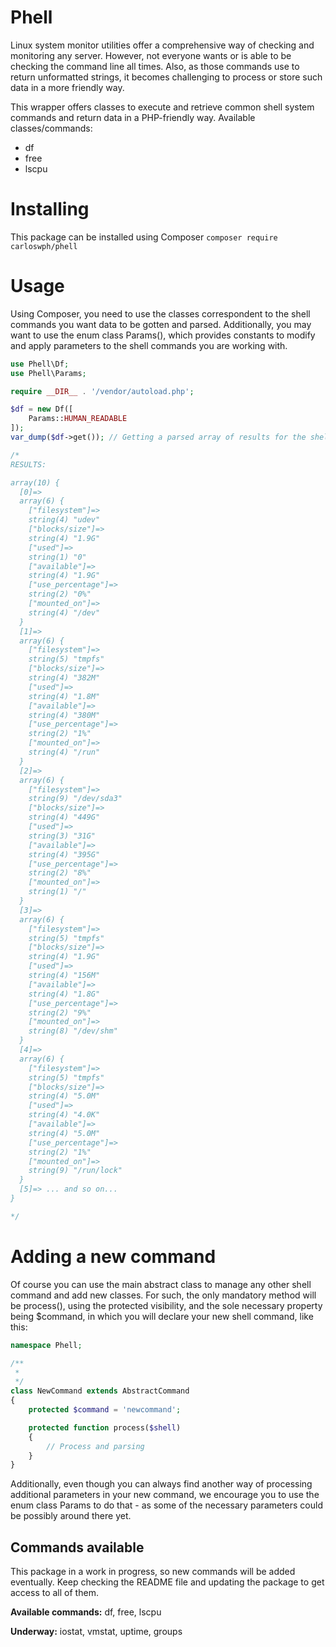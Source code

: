 # Phell

Linux system monitor utilities offer a comprehensive way of checking and monitoring any server. However, not everyone wants or is able to be checking the command line all times. Also, as those commands use to return unformatted strings, it becomes challenging to process or store such data in a more friendly way.

This wrapper offers classes to execute and retrieve common shell system commands and return data in a PHP-friendly way. Available classes/commands:

* df
* free
* lscpu

# Installing

This package can be installed using Composer `composer require carloswph/phell`

# Usage

Using Composer, you need to use the classes correspondent to the shell commands you want data to be gotten and parsed. Additionally, you may want to use the enum class Params(), which provides constants to modify and apply parameters to the shell commands you are working with.

```php
use Phell\Df;
use Phell\Params;

require __DIR__ . '/vendor/autoload.php';

$df = new Df([
	Params::HUMAN_READABLE
]);
var_dump($df->get()); // Getting a parsed array of results for the shell command

/*
RESULTS:

array(10) {
  [0]=>
  array(6) {
    ["filesystem"]=>
    string(4) "udev"
    ["blocks/size"]=>
    string(4) "1.9G"
    ["used"]=>
    string(1) "0"
    ["available"]=>
    string(4) "1.9G"
    ["use_percentage"]=>
    string(2) "0%"
    ["mounted_on"]=>
    string(4) "/dev"
  }
  [1]=>
  array(6) {
    ["filesystem"]=>
    string(5) "tmpfs"
    ["blocks/size"]=>
    string(4) "382M"
    ["used"]=>
    string(4) "1.8M"
    ["available"]=>
    string(4) "380M"
    ["use_percentage"]=>
    string(2) "1%"
    ["mounted_on"]=>
    string(4) "/run"
  }
  [2]=>
  array(6) {
    ["filesystem"]=>
    string(9) "/dev/sda3"
    ["blocks/size"]=>
    string(4) "449G"
    ["used"]=>
    string(3) "31G"
    ["available"]=>
    string(4) "395G"
    ["use_percentage"]=>
    string(2) "8%"
    ["mounted_on"]=>
    string(1) "/"
  }
  [3]=>
  array(6) {
    ["filesystem"]=>
    string(5) "tmpfs"
    ["blocks/size"]=>
    string(4) "1.9G"
    ["used"]=>
    string(4) "156M"
    ["available"]=>
    string(4) "1.8G"
    ["use_percentage"]=>
    string(2) "9%"
    ["mounted_on"]=>
    string(8) "/dev/shm"
  }
  [4]=>
  array(6) {
    ["filesystem"]=>
    string(5) "tmpfs"
    ["blocks/size"]=>
    string(4) "5.0M"
    ["used"]=>
    string(4) "4.0K"
    ["available"]=>
    string(4) "5.0M"
    ["use_percentage"]=>
    string(2) "1%"
    ["mounted_on"]=>
    string(9) "/run/lock"
  }
  [5]=> ... and so on...
}

*/

```
# Adding a new command

Of course you can use the main abstract class to manage any other shell command and add new classes. For such, the only mandatory method will be process(), using the protected visibility, and the sole necessary property being $command, in which you will declare your new shell command, like this:

```php
namespace Phell;

/**
 * 
 */
class NewCommand extends AbstractCommand
{
	protected $command = 'newcommand';

	protected function process($shell)
	{
		// Process and parsing
	}
}
```
Additionally, even though you can always find another way of processing additional parameters in your new command, we encourage you to use the enum class Params to do that - as some of the necessary parameters could be possibly around there yet.

## Commands available

This package in a work in progress, so new commands will be added eventually. Keep checking the README file and updating the package to get access to all of them. 

**Available commands:**  df, free, lscpu

**Underway:** iostat, vmstat, uptime, groups